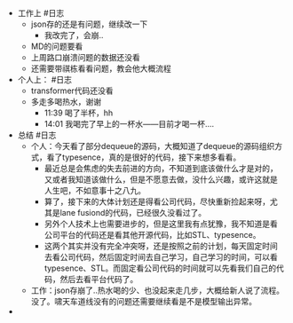 - 工作上 #日志
	- json存的还是有问题，继续改一下
		- 我改完了，会崩..
	- MD的问题要看
	- 上周路口崩溃问题的数据还没看
	- 还需要带祺栋看看问题，教会他大概流程
- 个人上： #日志
	- transformer代码还没看
	- 多走多喝热水，谢谢
		- 11:39 喝了半杯，hh
		- 14:01 我喝完了早上的一杯水——目前才喝一杯....
- 总结 #日志
	- 个人：今天看了部分dequeue的源码，大概知道了dequeue的源码组织方式，看了typesence，真的是很好的代码，接下来想多看看。
		- 最近总是会焦虑的失去前进的方向，不知道到底该做什么才是对的，又或者我知道该做什么，但是不愿意去做，没什么兴趣，或许这就是人生吧，不如意事十之八九。
		- 算了，接下来的大体计划还是得看公司代码，尽快重新捡起来呀，尤其是lane fusiond的代码，已经很久没看过了。
		- 另外个人技术上也需要进步的，但是这里我有点犹豫，我不知道是看公司平台的代码还是看其他开源代码，比如STL、typesence。
		- 这两个其实并没有完全冲突呀，还是按照之前的计划，每天固定时间去看公司代码，然后固定时间去自己学习，自己学习的时间，可以看typesence、STL。而固定看公司代码的时间就可以先看我们自己的代码，然后去看平台代码了。
	- 工作：json存崩了..热水喝的少、也没起来走几步，大概给新人说了流程。没了。啸天车道线没有的问题还需要继续看是不是模型输出异常。
-